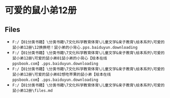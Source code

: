 # 可爱的鼠小弟12册

## Files

- `F:/【01分类书籍】\分类书籍\7文化科学教育体育\儿童文学&亲子教育\绘本系列\可爱的鼠小弟12册\12换换吧！鼠小弟的小背心.pps.baiduyun.downloading`
- `F:/【01分类书籍】\分类书籍\7文化科学教育体育\儿童文学&亲子教育\绘本系列\可爱的鼠小弟12册\可爱的鼠小弟01鼠小弟的小背心【绘本在线 ppsbook.com】.pps.baiduyun.downloading`
- `F:/【01分类书籍】\分类书籍\7文化科学教育体育\儿童文学&亲子教育\绘本系列\可爱的鼠小弟12册\可爱的鼠小弟02想吃苹果的鼠小弟【绘本在线 ppsbook.com】.pps.baiduyun.downloading`
- `F:/【01分类书籍】\分类书籍\7文化科学教育体育\儿童文学&亲子教育\绘本系列\可爱的鼠小弟12册\files.md`
